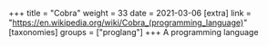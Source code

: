 +++
title = "Cobra"
weight = 33
date = 2021-03-06
[extra]
link = "https://en.wikipedia.org/wiki/Cobra_(programming_language)"
[taxonomies]
groups = ["proglang"]
+++
A programming language

